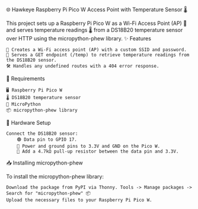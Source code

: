 🌐 Hawkeye Raspberry Pi Pico W Access Point with Temperature Sensor 🌡️

This project sets up a Raspberry Pi Pico W as a Wi-Fi Access Point (AP) 📶 and serves temperature readings 🌡️ from a DS18B20 temperature sensor over HTTP using the micropython-phew library.
✨ Features

    🚀 Creates a Wi-Fi access point (AP) with a custom SSID and password.
    📡 Serves a GET endpoint (/temp) to retrieve temperature readings from the DS18B20 sensor.
    🛠️ Handles any undefined routes with a 404 error response.

🛒 Requirements

    🖥️ Raspberry Pi Pico W
    🌡️ DS18B20 temperature sensor
    🐍 MicroPython
    📦 micropython-phew library

🔌 Hardware Setup

    Connect the DS18B20 sensor:
        🟢 Data pin to GPIO 17.
        🔴 Power and ground pins to 3.3V and GND on the Pico W.
        🔧 Add a 4.7kΩ pull-up resistor between the data pin and 3.3V.

📥 Installing micropython-phew

To install the micropython-phew library:

    Download the package from PyPI via Thonny. Tools -> Manage packages -> Search for "micropython-phew" 📦
    Upload the necessary files to your Raspberry Pi Pico W.
